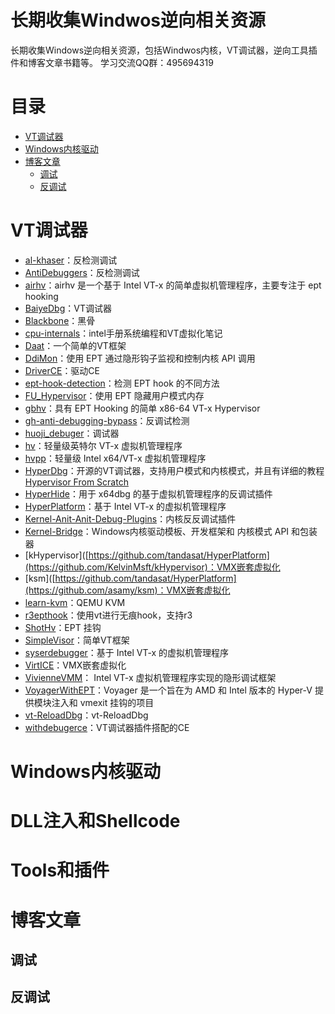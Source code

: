 # 长期收集Windwos逆向相关资源
长期收集Windows逆向相关资源，包括Windwos内核，VT调试器，逆向工具插件和博客文章书籍等。
学习交流QQ群：495694319

# 目录

- [VT调试器](#VT调试器)
- [Windows内核驱动](#Windows内核驱动)
- [博客文章](#博客文章)
    - [调试](#调试)
    - [反调试](#反调试)

# VT调试器
- [al-khaser](https://github.com/LordNoteworthy/al-khaser)：反检测调试
- [AntiDebuggers](https://github.com/wanttobeno/AntiDebuggers)：反检测调试
- [airhv](https://github.com/Air14/airhv)：airhv 是一个基于 Intel VT-x 的简单虚拟机管理程序，主要专注于 ept hooking
- [BaiyeDbg](https://github.com/76op/BaiyeDbg)：VT调试器
- [Blackbone](https://github.com/DarthTon/Blackbone)：黑骨
- [cpu-internals](https://github.com/LordNoteworthy/cpu-internals)：intel手册系统编程和VT虚拟化笔记
- [Daat](https://github.com/9176324/Daat)：一个简单的VT框架
- [DdiMon](https://github.com/tandasat/DdiMon)：使用 EPT 通过隐形钩子监视和控制内核 API 调用
- [DriverCE](https://github.com/Oxygen1a1/DriverCE)：驱动CE
- [ept-hook-detection](https://github.com/momo5502/ept-hook-detection)：检测 EPT hook 的不同方法
- [FU_Hypervisor](https://github.com/tandasat/FU_Hypervisor)：使用 EPT 隐藏用户模式内存
- [gbhv](https://github.com/Gbps/gbhv)：具有 EPT Hooking 的简单 x86-64 VT-x Hypervisor
- [gh-anti-debugging-bypass](https://github.com/Ricardonacif/gh-anti-debugging-bypass)：反调试检测
- [huoji_debuger](https://github.com/huoji120/huoji_debuger)：调试器
- [hv](https://github.com/jonomango/hv)：轻量级英特尔 VT-x 虚拟机管理程序
- [hvpp](https://github.com/wbenny/hvpp)：轻量级 Intel x64/VT-x 虚拟机管理程序
- [HyperDbg](https://github.com/HyperDbg/HyperDbg)：开源的VT调试器，支持用户模式和内核模式，并且有详细的教程[Hypervisor From Scratch](https://rayanfam.com/topics/hypervisor-from-scratch-part-1/)
- [HyperHide](https://github.com/Air14/HyperHide)：用于 x64dbg 的基于虚拟机管理程序的反调试插件
- [HyperPlatform](https://github.com/tandasat/HyperPlatform)：基于 Intel VT-x 的虚拟机管理程序
- [Kernel-Anit-Anit-Debug-Plugins](https://github.com/DragonQuestHero/Kernel-Anit-Anit-Debug-Plugins)：内核反反调试插件
- [Kernel-Bridge]([https://github.com/DragonQuestHero/Kernel-Anit-Anit-Debug-Plugins](https://github.com/HoShiMin/Kernel-Bridge))：Windows内核驱动模板、开发框架和 内核模式 API 和包装器
- [kHypervisor]([https://github.com/tandasat/HyperPlatform](https://github.com/KelvinMsft/kHypervisor)：VMX嵌套虚拟化
- [ksm]([https://github.com/tandasat/HyperPlatform](https://github.com/asamy/ksm)：VMX嵌套虚拟化
- [learn-kvm](https://github.com/yifengyou/learn-kvm)：QEMU KVM 
- [r3epthook](https://github.com/bb33bb/r3epthook)：使用vt进行无痕hook，支持r3
- [ShotHv](https://github.com/qq1045551070/ShotHv)：EPT 挂钩
- [SimpleVisor](https://github.com/ionescu007/SimpleVisor)：简单VT框架
- [syserdebugger](https://github.com/yanfengwu-syser/syserdebugger)：基于 Intel VT-x 的虚拟机管理程序
- [VirtICE](https://github.com/KelvinMsft/VirtICE)：VMX嵌套虚拟化
- [VivienneVMM](https://github.com/changeofpace/VivienneVMM)： Intel VT-x 虚拟机管理程序实现的隐形调试框架
- [VoyagerWithEPT](https://github.com/samshine/VoyagerWithEPT)：Voyager 是一个旨在为 AMD 和 Intel 版本的 Hyper-V 提供模块注入和 vmexit 挂钩的项目
- [vt-ReloadDbg](https://github.com/xyddnljydd/vt-ReloadDbg)：vt-ReloadDbg
- [withdebugerce](https://github.com/3526779568/withdebugerce)：VT调试器插件搭配的CE


# Windows内核驱动

# DLL注入和Shellcode

# Tools和插件

# 博客文章
## 调试
## 反调试

